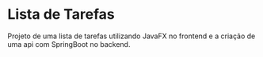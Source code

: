 # Lista de Tarefas

Projeto de uma lista de tarefas utilizando JavaFX no frontend e a criação de uma api com SpringBoot no backend.